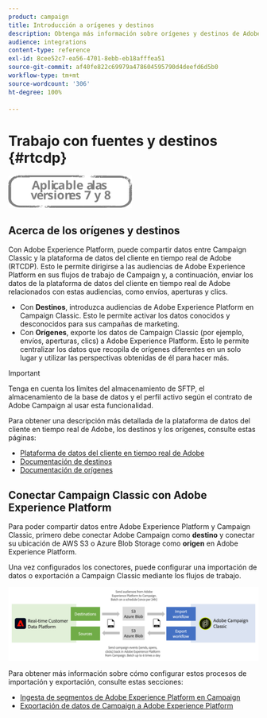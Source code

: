 ```yaml
---
product: campaign
title: Introducción a orígenes y destinos
description: Obtenga más información sobre orígenes y destinos de Adobe Experience Platform.
audience: integrations
content-type: reference
exl-id: 8cee52c7-ea56-4701-8ebb-eb18afffea51
source-git-commit: af40fe822c69979a478604595790d4deefd6d5b0
workflow-type: tm+mt
source-wordcount: '306'
ht-degree: 100%

---
```


# Trabajo con fuentes y destinos {#rtcdp}

![](../../assets/common.svg)

## Acerca de los orígenes y destinos

Con Adobe Experience Platform, puede compartir datos entre Campaign Classic y la plataforma de datos del cliente en tiempo real de Adobe (RTCDP). Esto le permite dirigirse a las audiencias de Adobe Experience Platform en sus flujos de trabajo de Campaign y, a continuación, enviar los datos de la plataforma de datos del cliente en tiempo real de Adobe relacionados con estas audiencias, como envíos, aperturas y clics.

* Con **Destinos**, introduzca audiencias de Adobe Experience Platform en Campaign Classic. Esto le permite activar los datos conocidos y desconocidos para sus campañas de marketing.
* Con **Orígenes**, exporte los datos de Campaign Classic (por ejemplo, envíos, aperturas, clics) a Adobe Experience Platform. Esto le permite centralizar los datos que recopila de orígenes diferentes en un solo lugar y utilizar las perspectivas obtenidas de él para hacer más.

>[!IMPORTANT]
>
>Tenga en cuenta los límites del almacenamiento de SFTP, el almacenamiento de la base de datos y el perfil activo según el contrato de Adobe Campaign al usar esta funcionalidad.

Para obtener una descripción más detallada de la plataforma de datos del cliente en tiempo real de Adobe, los destinos y los orígenes, consulte estas páginas:

* [Plataforma de datos del cliente en tiempo real de Adobe](https://experienceleague.adobe.com/docs/experience-platform/rtcdp/overview.html?lang=es)
* [Documentación de destinos](https://experienceleague.adobe.com/docs/experience-platform/destinations/home.html?lang=es)
* [Documentación de orígenes](https://experienceleague.adobe.com/docs/experience-platform/sources/home.html?lang=es)

## Conectar Campaign Classic con Adobe Experience Platform

Para poder compartir datos entre Adobe Experience Platform y Campaign Classic, primero debe conectar Adobe Campaign como **destino** y conectar su ubicación de AWS S3 o Azure Blob Storage como **origen** en Adobe Experience Platform.

Una vez configurados los conectores, puede configurar una importación de datos o exportación a Campaign Classic mediante los flujos de trabajo.

![](assets/rtcdp-schema.png)

Para obtener más información sobre cómo configurar estos procesos de importación y exportación, consulte estas secciones:

* [Ingesta de segmentos de Adobe Experience Platform en Campaign](../../integrations/using/ingest-aep-data.md)
* [Exportación de datos de Campaign a Adobe Experience Platform](../../integrations/using/export-campaign-data.md)
